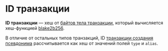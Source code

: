 # ID транзакции

**ID транзакции** — хеш от [байтов тела транзакции](/ru/blockchain/transaction/transaction-body-bytes.md), который вычисляется хеш-функцией [blake2b256](https://en.wikipedia.org/wiki/BLAKE_&#40;hash_function&#41;).

В отличие от остальных типов транзакций, ID [транзакции создания псевдонима](/ru/blockchain/transaction-type/alias-transaction.md) рассчитывается как хеш от значений полей `type` и `alias`.
